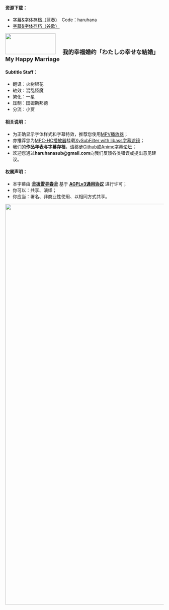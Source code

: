 
<h4>资源下载：</h4>
<ul>
	<li><a href="https://wwol.lanzoum.com/b022n6y8b" target="_blank">字幕&字体存档（蓝奏）</a>　Code：haruhana</li>
	<li><a href="https://drive.google.com/drive/folders/17VApy7JiCTHkH7D6P0FLupIOkUA5BDeZ" target="_blank">字幕&字体存档（谷歌）</a></li>
 </ul>
<p text-align:center">
	<img src="https://s2.loli.net/2023/02/27/ADYdrCqoSFaXJUG.png" style="width:160px;height:66px">
	<strong><span style="font-size:18px">　我的幸福婚约「わたしの幸せな結婚」My Happy Marriage</span></strong>
</p>
<h4>Subtitle Staff：</h4>
<ul>
	<li>翻译：火树银花</li>
	<li>轴效：混乱怪魔</li>
	<li>繁化：一星</li>
	<li>压制：田姆斯邦德</li>
	<li>分流：小贾</li>
</ul>
<h4>相关说明：</h4>
<ul>
	<li>为正确显示字体样式和字幕特效，推荐您使用<a href="https://github.com/hooke007/MPV_lazy/releases" target="_blank">MPV播放器</a>；</li>
	<li>亦推荐您为<a href="https://github.com/clsid2/mpc-hc/releases" target="_blank">MPC-HC播放器</a>挂载<a href="https://github.com/Masaiki/xy-VSFilter/releases" target="_blank">XySubFilter with libass字幕滤镜</a>；</li>
	<li>我们的<b>作品年表与字幕存档</b>，<a href="https://github.com/HaruhanaSub/Haruhana-Fansub/blob/main/README.md" target="_blank">请移步Github</a>或<a href="https://bbs.acgrip.com/misc.php?mod=tag&id=299&type=thread" target="_blank">Anime字幕论坛</a>；</li>
	<li>欢迎您通过<b>haruhanasub@gmail.com</b>向我们反馈各类错误或提出意见建议。</li>
</ul>
<h4>权属声明：</h4>
<ul>
	<li>本字幕由 <b><a href="https://github.com/HaruhanaSub/Haruhana-Fansub/blob/main/README.md" target="_blank">❀拨雪寻春❀</a></b> 基于 <b><a href="https://www.gnu.org/licenses/agpl-3.0.html" target="_blank">AGPLv3通用协议</a></b> 进行许可；</li>
	<li>你可以：共享、演绎；</li>
	<li>你应当：署名、非商业性使用、以相同方式共享。</li>
</ul>

<img src="https://s2.loli.net/2023/07/29/pAwfHZMuSQU1eqc.webp" style="width:900px;height:1272px">
